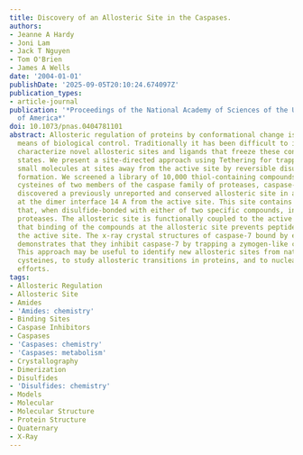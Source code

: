 ```yaml
---
title: Discovery of an Allosteric Site in the Caspases.
authors:
- Jeanne A Hardy
- Joni Lam
- Jack T Nguyen
- Tom O'Brien
- James A Wells
date: '2004-01-01'
publishDate: '2025-09-05T20:10:24.674097Z'
publication_types:
- article-journal
publication: '*Proceedings of the National Academy of Sciences of the United States
  of America*'
doi: 10.1073/pnas.0404781101
abstract: Allosteric regulation of proteins by conformational change is a primary
  means of biological control. Traditionally it has been difficult to identify and
  characterize novel allosteric sites and ligands that freeze these conformational
  states. We present a site-directed approach using Tethering for trapping inhibitory
  small molecules at sites away from the active site by reversible disulfide bond
  formation. We screened a library of 10,000 thiol-containing compounds against accessible
  cysteines of two members of the caspase family of proteases, caspase-3 and -7. We
  discovered a previously unreported and conserved allosteric site in a deep cavity
  at the dimer interface 14 A from the active site. This site contains a natural cysteine
  that, when disulfide-bonded with either of two specific compounds, inactivates these
  proteases. The allosteric site is functionally coupled to the active site, such
  that binding of the compounds at the allosteric site prevents peptide binding at
  the active site. The x-ray crystal structures of caspase-7 bound by either compound
  demonstrates that they inhibit caspase-7 by trapping a zymogen-like conformation.
  This approach may be useful to identify new allosteric sites from natural or engineered
  cysteines, to study allosteric transitions in proteins, and to nucleate drug discovery
  efforts.
tags:
- Allosteric Regulation
- Allosteric Site
- Amides
- 'Amides: chemistry'
- Binding Sites
- Caspase Inhibitors
- Caspases
- 'Caspases: chemistry'
- 'Caspases: metabolism'
- Crystallography
- Dimerization
- Disulfides
- 'Disulfides: chemistry'
- Models
- Molecular
- Molecular Structure
- Protein Structure
- Quaternary
- X-Ray
---
```

